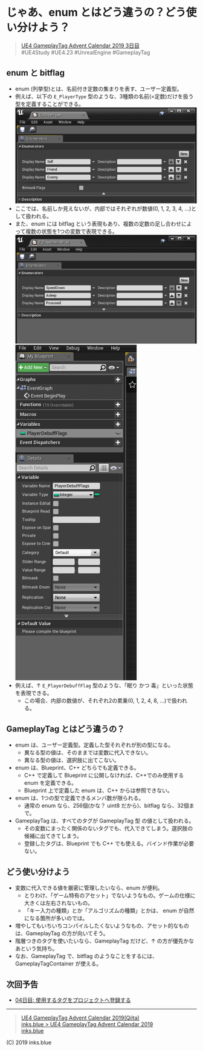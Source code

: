 # じゃあ、enum とはどう違うの？どう使い分けよう？

> [UE4 GameplayTag Advent Calendar 2019 3日目](https://qiita.com/advent-calendar/2019/ue4-gameplaytag)  
>#UE4Study #UE4.23 #UnrealEngine #GameplayTag

## enum と bitflag

* enum (列挙型)とは、名前付き定数の集まりを表す、ユーザー定義型。
* 例えば、以下の `E_PlayerType` 型のような、3種類の名前(=定数)だけを扱う型を定義することができる。  
![Enum](./Images/Day03_Enum_Definition.png)
* ここでは、名前しか見えないが、内部ではそれぞれが数値(0, 1, 2, 3, 4, …)として扱われる。
* また、enum には bitflag という表現もあり、複数の定数の足し合わせによって複数の状態を1つの変数で表現できる。  
![BitFlag Definition](./Images/Day03_Bitflag_Definition.gif)  
![BitFlag Variable](./Images/Day03_Bitflag_ApplyToVariable.gif)
* 例えば、↑ `E_PlayerDebuffFlag` 型のような、「眠り かつ 毒」といった状態を表現できる。
    * この場合、内部の数値が、それぞれ2の累乗(0, 1, 2, 4, 8, …)で扱われる。

## GameplayTag とはどう違うの？

* enum は、ユーザー定義型。定義した型それぞれが別の型になる。
    * 異なる型の値は、そのままでは変数に代入できない。
    * 異なる型の値は、選択肢に出てこない。
* enum は、Blueprint、C++ どちらでも定義できる。
    * C++ で定義して Blueprint に公開しなければ、C++でのみ使用する enum を定義できる。
    * Blueprint 上で定義した enum は、C++ からは参照できない。
* enum は、1つの型で定義できるメンバ数が限られる。
    * 通常の enum なら、256個(かな？ uint8 だから)、bitflag なら、32個まで。
* GameplayTag は、すべてのタグが GameplayTag 型 の値として扱われる。
    * その変数にまったく関係のないタグでも、代入できてしまう。選択肢の候補に出てきてしまう。
    * 登録したタグは、Blueprint でも C++ でも使える。バインド作業が必要ない。


## どう使い分けよう

* 変数に代入できる値を厳密に管理したいなら、enum が便利。
    * とりわけ、「ゲーム特有のアセット」でないようなもの。ゲームの仕様に大きくは左右されないもの。
    * 「キー入力の種類」とか「アルゴリズムの種類」とかは、 enum が自然になる箇所が多いのでは。
* 増やしてもいちいちコンパイルしたくないようなもの、アセット的なものは、GameplayTag の方が向いてそう。
* 階層つきのタグを使いたいなら、GameplayTag だけど、↑ の方が優先かなあという気持ち。
* なお、GameplayTag で、bitflag のようなことをするには、GameplayTagContainer が使える。

## 次回予告

* [04日目: 使用するタグをプロジェクトへ登録する](./Day04-AddTagsToProject.md)

---

> [UE4 GameplayTag Advent Calendar 2019(Qiita)](https://qiita.com/advent-calendar/2019/ue4-gameplaytag)  
> [inks.blue > UE4 GameplayTag Advent Calendar 2019](./Index.md)  
> [inks.blue](../../)

(C) 2019 inks.blue
